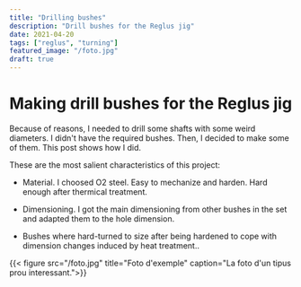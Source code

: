 ```yaml
---
title: "Drilling bushes"
description: "Drill bushes for the Reglus jig"
date: 2021-04-20
tags: ["reglus", "turning"]
featured_image: "/foto.jpg"
draft: true
---
```



# Making drill bushes for the Reglus jig #


Because of reasons, I needed to drill some shafts with some weird diameters. I didn't have the required bushes. Then, I decided to make some of them. This post shows how I did.


These are the most salient characteristics of this project:


  * Material. I choosed O2 steel. Easy to mechanize and harden. Hard enough after thermical treatment.


  * Dimensioning. I got the main dimensioning from other bushes in the set and adapted them to the hole dimension.


  * Bushes where hard-turned to size after being hardened to cope with dimension changes induced by heat treatment..




  {{< figure src="/foto.jpg" title="Foto d'exemple" caption="La foto d'un tipus prou interessant.">}}
